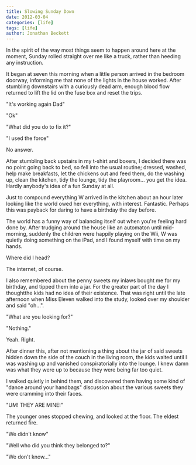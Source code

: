 ```yaml
---
title: Slowing Sunday Down
date: 2012-03-04
categories: [life]
tags: [life]
author: Jonathan Beckett
---
```


In the spirit of the way most things seem to happen around here at the moment, Sunday rolled straight over me like a truck, rather than heeding any instruction.

It began at seven this morning when a little person arrived in the bedroom doorway, informing me that none of the lights in the house worked. After stumbling downstairs with a curiously dead arm, enough blood flow returned to lift the lid on the fuse box and reset the trips.

"It's working again Dad"

"Ok"

"What did you do to fix it?"

"I used the force"

No answer.

After stumbling back upstairs in my t-shirt and boxers, I decided there was no point going back to bed, so fell into the usual routine; dressed, washed, help make breakfasts, let the chickens out and feed them, do the washing up, clean the kitchen, tidy the lounge, tidy the playroom... you get the idea. Hardly anybody's idea of a fun Sunday at all.

Just to compound everything W arrived in the kitchen about an hour later looking like the world owed her everything, with interest. Fantastic. Perhaps this was payback for daring to have a birthday the day before.

The world has a funny way of balancing itself out when you're feeling hard done by. After trudging around the house like an automaton until mid-morning, suddenly the children were happily playing on the Wii, W was quietly doing something on the iPad, and I found myself with time on my hands.

Where did I head?

The internet, of course.

I also remembered about the penny sweets my inlaws bought me for my birthday, and tipped them into a jar. For the greater part of the day I thoughtthe kids had no idea of their existence. That was right until the late afternoon when Miss Eleven walked into the study, looked over my shoulder and said "oh...".

"What are you looking for?"

"Nothing."

Yeah. Right.

After dinner this, after not mentioning a thing about the jar of said sweets hidden down the side of the couch in the living room, the kids waited until I was washing up and vanished conspiratorially into the lounge. I knew damn was what they were up to because they were being far too quiet.

I walked quietly in behind them, and discovered them having some kind of "dance around your handbags" discussion about the various sweets they were cramming into their faces.

"UM! THEY ARE MINE!"

The younger ones stopped chewing, and looked at the floor. The eldest returned fire.

"We didn't know"

"Well who did you think they belonged to?"

"We don't know..."